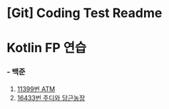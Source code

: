 # [Git] Coding Test Readme

# Kotlin FP 연습

### - 백준

1. [11399번 ATM]([https://www.acmicpc.net/problem/11399](https://www.acmicpc.net/problem/11399))
2. [16433번 주디와 당근농장]([https://www.acmicpc.net/problem/16433](https://www.acmicpc.net/problem/16433))
